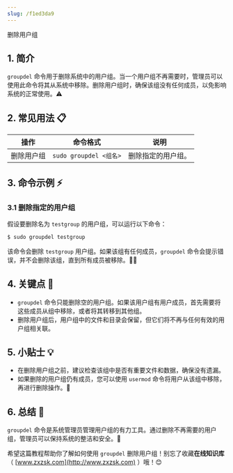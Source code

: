 ```yaml
---
slug: /f1ed3da9
---
```

删除用户组

## 1. 简介

`groupdel` 命令用于删除系统中的用户组。当一个用户组不再需要时，管理员可以使用此命令将其从系统中移除。删除用户组时，确保该组没有任何成员，以免影响系统的正常使用。⚠️

## 2. 常见用法 📋

| 操作                | 命令格式                      | 说明                                      |
|---------------------|-----------------------------|-------------------------------------------|
| 删除用户组          | `sudo groupdel <组名>`       | 删除指定的用户组。                        |

## 3. 命令示例 ⚡

### 3.1 删除指定的用户组

假设要删除名为 `testgroup` 的用户组，可以运行以下命令：

```bash
$ sudo groupdel testgroup
```

该命令会删除 `testgroup` 用户组。如果该组有任何成员，`groupdel` 命令会提示错误，并不会删除该组，直到所有成员被移除。👨‍💻

## 4. 关键点 📝

- `groupdel` 命令只能删除空的用户组。如果该用户组有用户成员，首先需要将这些成员从组中移除，或者将其转移到其他组。
- 删除用户组后，用户组中的文件和目录会保留，但它们将不再与任何有效的用户组相关联。

## 5. 小贴士 💡

- 在删除用户组之前，建议检查该组中是否有重要文件和数据，确保没有遗漏。
- 如果删除的用户组仍有成员，您可以使用 `usermod` 命令将用户从该组中移除，再进行删除操作。🔧

## 6. 总结 🎯

`groupdel` 命令是系统管理员管理用户组的有力工具。通过删除不再需要的用户组，管理员可以保持系统的整洁和安全。🔐

希望这篇教程帮助你了解如何使用 `groupdel` 删除用户组！别忘了收藏**在线知识库**（ [www.zxzsk.com](http://www.zxzsk.com) ）哦！😊

